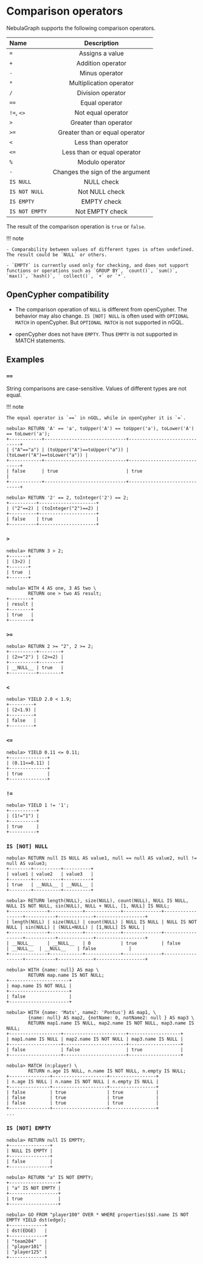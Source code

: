 # Comparison operators

NebulaGraph supports the following comparison operators.

| Name           | Description                      |
| :----          | :----:                           |
| `=`            | Assigns a value                  |
| `+`            | Addition operator                |
| `-`            | Minus operator                   |
| `*`            | Multiplication operator          |
| `/`            | Division operator                |
| `==`           | Equal operator                   |
| `!=`, `<>`     | Not equal operator               |
| `>`            | Greater than operator            |
| `>=`           | Greater than or equal operator   |
| `<`            | Less than operator               |
| `<=`           | Less than or equal operator      |
| `%`            | Modulo operator                  |
| `-`            | Changes the sign of the argument |
| `IS NULL`      | NULL check                       |
| `IS NOT NULL`  | Not NULL check                   |
| `IS EMPTY`     | EMPTY check                      |
| `IS NOT EMPTY` | Not EMPTY check                  |

The result of the comparison operation is `true` or `false`.

!!! note

    - Comparability between values of different types is often undefined. The result could be `NULL` or others.

    - `EMPTY` is currently used only for checking, and does not support functions or operations such as `GROUP BY`, `count()`, `sum()`, `max()`, `hash()`, ` collect()`, `+` or `*`.

## OpenCypher compatibility

- The comparison operation of `NULL` is different from openCypher. The behavior may also change. `IS [NOT] NULL` is often used with `OPTIONAL MATCH` in openCypher. But `OPTIONAL MATCH` is not supported in nGQL.

- openCypher does not have `EMPTY`. Thus `EMPTY` is not supported in MATCH statements.

## Examples

### `==`

String comparisons are case-sensitive. Values of different types are not equal.

!!! note

    The equal operator is `==` in nGQL, while in openCypher it is `=`.

```ngql
nebula> RETURN 'A' == 'a', toUpper('A') == toUpper('a'), toLower('A') == toLower('a');
+------------+------------------------------+------------------------------+
| ("A"=="a") | (toUpper("A")==toUpper("a")) | (toLower("A")==toLower("a")) |
+------------+------------------------------+------------------------------+
| false      | true                         | true                         |
+------------+------------------------------+------------------------------+

nebula> RETURN '2' == 2, toInteger('2') == 2;
+----------+---------------------+
| ("2"==2) | (toInteger("2")==2) |
+----------+---------------------+
| false    | true                |
+----------+---------------------+
```

### `>`

```ngql
nebula> RETURN 3 > 2;
+-------+
| (3>2) |
+-------+
| true  |
+-------+

nebula> WITH 4 AS one, 3 AS two \
        RETURN one > two AS result;
+--------+
| result |
+--------+
| true   |
+--------+
```

### `>=`

```ngql
nebula> RETURN 2 >= "2", 2 >= 2;
+----------+--------+
| (2>="2") | (2>=2) |
+----------+--------+
| __NULL__ | true   |
+----------+--------+
```

### `<`

```ngql
nebula> YIELD 2.0 < 1.9;
+---------+
| (2<1.9) |
+---------+
| false   |
+---------+
```

### `<=`

```ngql
nebula> YIELD 0.11 <= 0.11;
+--------------+
| (0.11<=0.11) |
+--------------+
| true         |
+--------------+
```

### `!=`

```ngql
nebula> YIELD 1 != '1';
+----------+
| (1!="1") |
+----------+
| true     |
+----------+
```

### `IS [NOT] NULL`

```ngql
nebula> RETURN null IS NULL AS value1, null == null AS value2, null != null AS value3;
+--------+----------+----------+
| value1 | value2   | value3   |
+--------+----------+----------+
| true   | __NULL__ | __NULL__ |
+--------+----------+----------+

nebula> RETURN length(NULL), size(NULL), count(NULL), NULL IS NULL, NULL IS NOT NULL, sin(NULL), NULL + NULL, [1, NULL] IS NULL;
+--------------+------------+-------------+--------------+------------------+-----------+-------------+------------------+
| length(NULL) | size(NULL) | count(NULL) | NULL IS NULL | NULL IS NOT NULL | sin(NULL) | (NULL+NULL) | [1,NULL] IS NULL |
+--------------+------------+-------------+--------------+------------------+-----------+-------------+------------------+
| __NULL__     | __NULL__   | 0           | true         | false            | __NULL__  | __NULL__    | false            |
+--------------+------------+-------------+--------------+------------------+-----------+-------------+------------------+

nebula> WITH {name: null} AS map \
        RETURN map.name IS NOT NULL;
+----------------------+
| map.name IS NOT NULL |
+----------------------+
| false                |
+----------------------+

nebula> WITH {name: 'Mats', name2: 'Pontus'} AS map1, \
        {name: null} AS map2, {notName: 0, notName2: null } AS map3 \
        RETURN map1.name IS NULL, map2.name IS NOT NULL, map3.name IS NULL;
+-------------------+-----------------------+-------------------+
| map1.name IS NULL | map2.name IS NOT NULL | map3.name IS NULL |
+-------------------+-----------------------+-------------------+
| false             | false                 | true              |
+-------------------+-----------------------+-------------------+

nebula> MATCH (n:player) \
        RETURN n.age IS NULL, n.name IS NOT NULL, n.empty IS NULL;
+---------------+--------------------+-----------------+
| n.age IS NULL | n.name IS NOT NULL | n.empty IS NULL |
+---------------+--------------------+-----------------+
| false         | true               | true            |
| false         | true               | true            |
| false         | true               | true            |
+---------------+--------------------+-----------------+
...
```

### `IS [NOT] EMPTY`

```ngql
nebula> RETURN null IS EMPTY;
+---------------+
| NULL IS EMPTY |
+---------------+
| false         |
+---------------+

nebula> RETURN "a" IS NOT EMPTY;
+------------------+
| "a" IS NOT EMPTY |
+------------------+
| true             |
+------------------+

nebula> GO FROM "player100" OVER * WHERE properties($$).name IS NOT EMPTY YIELD dst(edge);
+-------------+
| dst(EDGE)   |
+-------------+
| "team204"   |
| "player101" |
| "player125" |
+-------------+

```
